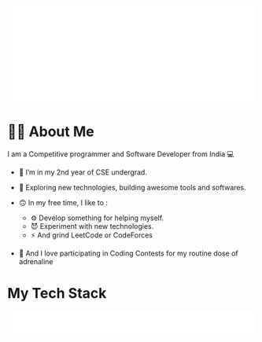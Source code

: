 <link rel="preconnect" href="https://fonts.googleapis.com">
<link rel="preconnect" href="https://fonts.gstatic.com" crossorigin>
<link href="https://fonts.googleapis.com/css2?family=Bayon&family=Quicksand:wght@300;400;500;600;700&family=Tillana&display=swap" rel="stylesheet">

<a href = "https://kushagra-agarwal.vercel.app"><img src = "./README/header.svg" width="100%" height="50%" alt = 'Kushagra Agarwal'></a>

# 🧑‍💻 About Me 

I am a Competitive programmer and Software Developer from India 💻

- 🌱 I’m in my 2nd year of CSE undergrad.

- 🔭 Exploring new technologies, building awesome tools and softwares.

- 🙃 In my free time, I like to :
    - ⚙️ Develop something for helping myself.
    - 😈 Experiment with new technologies.
    - ⚡ And grind LeetCode or CodeForces

- 🏅 And I love participating in Coding Contests for my routine dose of adrenaline 

# My Tech Stack

<img src="README/techstack.svg" alt = "My tech Stack">

<!-- # My Competitive Profile

<img src="README/competitive.svg" alt = "Competitive"> -->